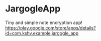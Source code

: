 # JargogleApp
Tiny and simple note encryption app!
https://play.google.com/store/apps/details?id=com.kshv.example.jargogle_app
